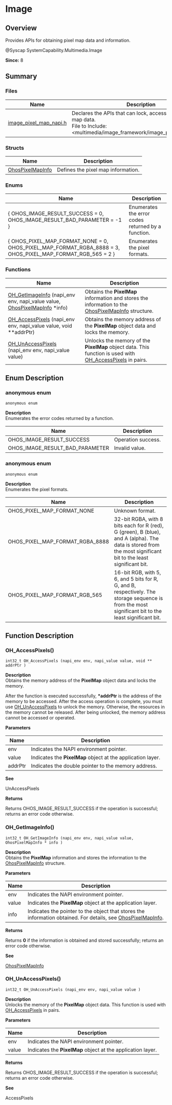 # Image


## Overview

Provides APIs for obtaining pixel map data and information.

\@Syscap SystemCapability.Multimedia.Image

**Since:**
8


## Summary


### Files

| Name | Description | 
| -------- | -------- |
| [image_pixel_map_napi.h](image__pixel__map__napi_8h.md) | Declares the APIs that can lock, access, and unlock pixel map data. <br>File to Include: <multimedia/image_framework/image_pixel_map_napi.h> | 


### Structs

| Name | Description | 
| -------- | -------- |
| [OhosPixelMapInfo](_ohos_pixel_map_info.md) | Defines the pixel map information.  | 


### Enums

| Name | Description | 
| -------- | -------- |
| { OHOS_IMAGE_RESULT_SUCCESS = 0, OHOS_IMAGE_RESULT_BAD_PARAMETER = -1 } | Enumerates the error codes returned by a function.  | 
| { OHOS_PIXEL_MAP_FORMAT_NONE = 0, OHOS_PIXEL_MAP_FORMAT_RGBA_8888 = 3, OHOS_PIXEL_MAP_FORMAT_RGB_565 = 2 } | Enumerates the pixel formats.  | 


### Functions

| Name | Description | 
| -------- | -------- |
| [OH_GetImageInfo](#oh_getimageinfo) (napi_env env, napi_value value, [OhosPixelMapInfo](_ohos_pixel_map_info.md) \*info) | Obtains the **PixelMap** information and stores the information to the [OhosPixelMapInfo](_ohos_pixel_map_info.md) structure.  | 
| [OH_AccessPixels](#oh_accesspixels) (napi_env env, napi_value value, void \*\*addrPtr) | Obtains the memory address of the **PixelMap** object data and locks the memory.  | 
| [OH_UnAccessPixels](#oh_unaccesspixels) (napi_env env, napi_value value) | Unlocks the memory of the **PixelMap** object data. This function is used with [OH_AccessPixels](#oh_accesspixels) in pairs.  | 


## Enum Description


### anonymous enum

  
```
anonymous enum
```
**Description**<br>
Enumerates the error codes returned by a function.

| Name | Description | 
| -------- | -------- |
| OHOS_IMAGE_RESULT_SUCCESS  | Operation success. | 
| OHOS_IMAGE_RESULT_BAD_PARAMETER  | Invalid value. | 


### anonymous enum

  
```
anonymous enum
```
**Description**<br>
Enumerates the pixel formats.

| Name | Description | 
| -------- | -------- |
| OHOS_PIXEL_MAP_FORMAT_NONE  | Unknown format. | 
| OHOS_PIXEL_MAP_FORMAT_RGBA_8888  | 32-bit RGBA, with 8 bits each for R (red), G (green), B (blue), and A (alpha). The data is stored from the most significant bit to the least significant bit. | 
| OHOS_PIXEL_MAP_FORMAT_RGB_565  | 16-bit RGB, with 5, 6, and 5 bits for R, G, and B, respectively. The storage sequence is from the most significant bit to the least significant bit. | 


## Function Description


### OH_AccessPixels()

  
```
int32_t OH_AccessPixels (napi_env env, napi_value value, void ** addrPtr )
```
**Description**<br>
Obtains the memory address of the **PixelMap** object data and locks the memory.

After the function is executed successfully, **\*addrPtr** is the address of the memory to be accessed. After the access operation is complete, you must use [OH_UnAccessPixels](#oh_unaccesspixels) to unlock the memory. Otherwise, the resources in the memory cannot be released. After being unlocked, the memory address cannot be accessed or operated.

 **Parameters**

| Name | Description | 
| -------- | -------- |
| env | Indicates the NAPI environment pointer.  | 
| value | Indicates the **PixelMap** object at the application layer.  | 
| addrPtr | Indicates the double pointer to the memory address.  | 

 **See**

UnAccessPixels

**Returns**

Returns OHOS_IMAGE_RESULT_SUCCESS if the operation is successful; returns an error code otherwise.


### OH_GetImageInfo()

  
```
int32_t OH_GetImageInfo (napi_env env, napi_value value, OhosPixelMapInfo * info )
```
**Description**<br>
Obtains the **PixelMap** information and stores the information to the [OhosPixelMapInfo](_ohos_pixel_map_info.md) structure.

 **Parameters**

| Name | Description | 
| -------- | -------- |
| env | Indicates the NAPI environment pointer.  | 
| value | Indicates the **PixelMap** object at the application layer.  | 
| info | Indicates the pointer to the object that stores the information obtained. For details, see [OhosPixelMapInfo](_ohos_pixel_map_info.md).  | 

**Returns**

Returns **0** if the information is obtained and stored successfully; returns an error code otherwise.

 **See**

[OhosPixelMapInfo](_ohos_pixel_map_info.md)


### OH_UnAccessPixels()

  
```
int32_t OH_UnAccessPixels (napi_env env, napi_value value )
```
**Description**<br>
Unlocks the memory of the **PixelMap** object data. This function is used with [OH_AccessPixels](#oh_accesspixels) in pairs.

 **Parameters**

| Name | Description | 
| -------- | -------- |
| env | Indicates the NAPI environment pointer.  | 
| value | Indicates the **PixelMap** object at the application layer.  | 

**Returns**

Returns OHOS_IMAGE_RESULT_SUCCESS if the operation is successful; returns an error code otherwise.

 **See**

AccessPixels
